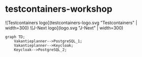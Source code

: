 # testcontainers-workshop

![Testcontainers logo](testcontainers-logo.svg "Testcontainers"  | width=300)
![J-Next logo](logo.svg "J-Next" | width=300)

```mermaid
graph TD;
    Vakantieplanner-->PostgreSQL_1;
    Vakantieplanner-->Keycloak;
    Keycloak-->PostgreSQL_2;
```

